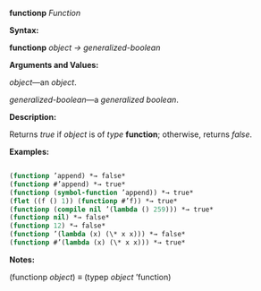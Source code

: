 **functionp** *Function* 



**Syntax:** 



**functionp** *object → generalized-boolean* 



**Arguments and Values:** 



*object*—an *object*. 



*generalized-boolean*—a *generalized boolean*. 



**Description:** 



Returns *true* if *object* is of *type* **function**; otherwise, returns *false*. 



**Examples:**
```lisp

(functionp ’append) *→ false* 
(functionp #’append) *→ true* 
(functionp (symbol-function ’append)) *→ true* 
(flet ((f () 1)) (functionp #’f)) *→ true* 
(functionp (compile nil ’(lambda () 259))) *→ true* 
(functionp nil) *→ false* 
(functionp 12) *→ false* 
(functionp ’(lambda (x) (\* x x))) *→ false* 
(functionp #’(lambda (x) (\* x x))) *→ true* 

```
**Notes:** 



(functionp *object*) *≡* (typep *object* ’function) 



